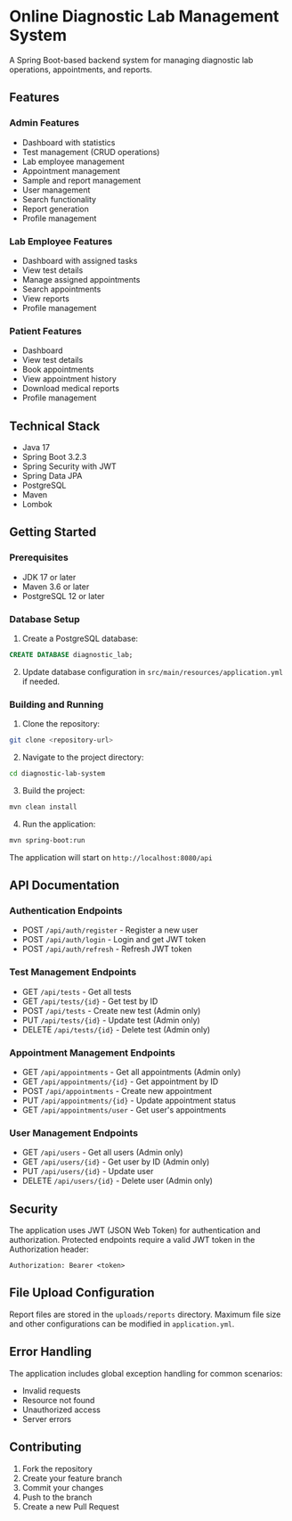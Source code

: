 # Online Diagnostic Lab Management System

A Spring Boot-based backend system for managing diagnostic lab operations, appointments, and reports.

## Features

### Admin Features

- Dashboard with statistics
- Test management (CRUD operations)
- Lab employee management
- Appointment management
- Sample and report management
- User management
- Search functionality
- Report generation
- Profile management

### Lab Employee Features

- Dashboard with assigned tasks
- View test details
- Manage assigned appointments
- Search appointments
- View reports
- Profile management

### Patient Features

- Dashboard
- View test details
- Book appointments
- View appointment history
- Download medical reports
- Profile management

## Technical Stack

- Java 17
- Spring Boot 3.2.3
- Spring Security with JWT
- Spring Data JPA
- PostgreSQL
- Maven
- Lombok

## Getting Started

### Prerequisites

- JDK 17 or later
- Maven 3.6 or later
- PostgreSQL 12 or later

### Database Setup

1. Create a PostgreSQL database:

```sql
CREATE DATABASE diagnostic_lab;
```

2. Update database configuration in `src/main/resources/application.yml` if needed.

### Building and Running

1. Clone the repository:

```bash
git clone <repository-url>
```

2. Navigate to the project directory:

```bash
cd diagnostic-lab-system
```

3. Build the project:

```bash
mvn clean install
```

4. Run the application:

```bash
mvn spring-boot:run
```

The application will start on `http://localhost:8080/api`

## API Documentation

### Authentication Endpoints

- POST `/api/auth/register` - Register a new user
- POST `/api/auth/login` - Login and get JWT token
- POST `/api/auth/refresh` - Refresh JWT token

### Test Management Endpoints

- GET `/api/tests` - Get all tests
- GET `/api/tests/{id}` - Get test by ID
- POST `/api/tests` - Create new test (Admin only)
- PUT `/api/tests/{id}` - Update test (Admin only)
- DELETE `/api/tests/{id}` - Delete test (Admin only)

### Appointment Management Endpoints

- GET `/api/appointments` - Get all appointments (Admin only)
- GET `/api/appointments/{id}` - Get appointment by ID
- POST `/api/appointments` - Create new appointment
- PUT `/api/appointments/{id}` - Update appointment status
- GET `/api/appointments/user` - Get user's appointments

### User Management Endpoints

- GET `/api/users` - Get all users (Admin only)
- GET `/api/users/{id}` - Get user by ID (Admin only)
- PUT `/api/users/{id}` - Update user
- DELETE `/api/users/{id}` - Delete user (Admin only)

## Security

The application uses JWT (JSON Web Token) for authentication and authorization. Protected endpoints require a valid JWT token in the Authorization header:

```
Authorization: Bearer <token>
```

## File Upload Configuration

Report files are stored in the `uploads/reports` directory. Maximum file size and other configurations can be modified in `application.yml`.

## Error Handling

The application includes global exception handling for common scenarios:

- Invalid requests
- Resource not found
- Unauthorized access
- Server errors

## Contributing

1. Fork the repository
2. Create your feature branch
3. Commit your changes
4. Push to the branch
5. Create a new Pull Request
